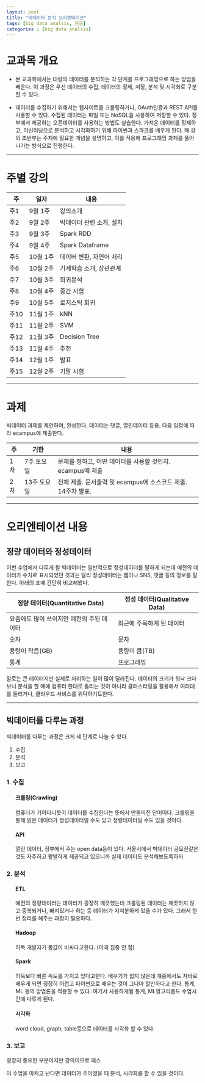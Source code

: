 ```yaml
---
layout: post
title: "빅데이터 분석 오리엔테이션"
tags: [big data analsis, 전공]
categories : [big data analsis]
---
```

# 교과목 개요
* 본 교과목에서는 대량의 데이터를 분석하는 각 단계를 프로그래밍으로 하는 방법을 배운다. 이 과정은 우선 데이터의 수집, 데이터의 정제, 저장, 분석 및 시각화로 구분할 수 있다.

* 데이터를 수집하기 위해서는 웹사이트를 크롤링하거나, OAuth인증과 REST API를 사용할 수 있다. 수집된 데이터는 파일 또는 NoSQL을 사용하여 저장할 수 있다. 정부에서 제공하는 오픈데이터를 사용하는 방법도 실습한다. 가져온 데이터를 정제하고, 머신러닝으로 분석하고 시각화하기 위해 파이썬과 스파크를 배우게 된다. 매 강의 초반부는 주제에 필요한 개념을 설명하고, 이를 적용해 프로그래밍 과제를 풀어나가는 방식으로 진행한다.

---

# 주별 강의

|주|일자|내용|
|----|----|----|
|주1|9월 1주|강의소개|
|주2|9월 2주|빅데이터 관련 소개, 설치|
|주3|9월 3주|Spark RDD|
|주4|9월 4주|Spark Dataframe|
|주5|10월 1주|데이버 변환, 자연어 처리|
|주6|10월 2주|기계학습 소개, 상관관계|
|주7|10월 3주|회귀분석|
|주8|10월 4주|중간 시험|
|주9|10월 5주|로지스틱 회귀|
|주10|11월 1주|kNN|
|주11|11월 2주|SVM|
|주12|11월 3주|Decision Tree|
|주13|11월 4주|추천|
|주14|12월 1주|발표|
|주15|12월 2주|기말 시험|

---

# 과제

빅데이터 과제를 제안하여, 완성한다. 데이터는 댓글, 열린데이터 등용.
다음 일정에 따라 ecampus에 제출한다.

|주|기한|내용|
|----|----|----|
|1차|7주 토요일|문제를 정하고, 어떤 데이터를 사용할 것인지. ecampus에 제출|
|2차|13주 토요일|전체 제출. 문서출력 및 ecampus에 소스코드 제출. 14주차 발표.|

---

# 오리엔테이션 내용
## 정량 데이터와 정성데이터
이번 수업에서 다루게 될 빅데이터는 일반적으로 정성데이터를 말하게 되는데 예전의 데이터가 수치로 표시되었던 것과는 달리 정성데이터는 웹이나 SNS, 댓글 등의 정보를 말한다. 아래의 표에 간단히 비교해봤다.

|정량 데이터(Quantitative Data)|정성 데이터(Qualitative Data)|
|----|----|
|요즘에도 많이 쓰이지만 예전의 주된 데이터|최근에 주목하게 된 데이터|
|숫자|문자|
|용량이 작음(GB)|용량이 큼(TB)|
|통계|프로그래밍|

말로는 큰 데이터지만 실제로 처리하는 일이 많이 달라진다. 데이터의 크기가 워낙 크다보니 분석을 할 때에 컴퓨터 한대로 돌리는 것이 아니라 클러스터링을 활용해서 여러대를 돌리거나, 클라우드 서비스를 위탁하기도한다.

---

## 빅데이터를 다루는 과정
빅데이터를 다루는 과정은 크게 세 단계로 나눌 수 있다.
1. 수집
2. 분석
3. 보고

### 1. 수집

<ul>
  
#### 크롤링(Crawling)
컴퓨터가 기어다니듯이 데이터를 수집한다는 뜻에서 만들어진 단어이다. 크롤링을 통해 읽은 데이터가 정성데이터일 수도 있고 정량데이터일 수도 있을 것이다.

#### API
열린 데이터, 정부에서 주는 open data등이 있다. 서울시에서 빅데이터 공모전같은 것도 자주하고 활발하게 제공되고 있으니까 실제 데이터도 분석해보도록하자.

</ul>

### 2. 분석

<ul>
 
#### ETL
예전의 정량데이터는 데이터가 굉장히 깨끗했는데 크롤링된 데이터는 깨끗하지 않고 중복되거나, 빠져있거나 하는 등 데이터가 지저분하게 있을 수가 있다. 그래서 한번 정리를 해주는 과정이 필요하다.

#### Hadoop
하둑 개발자가 몸값이 비싸다고한다..(이때 집중 안 함)

#### Spark
하둑보다 빠른 속도를 가지고 있다고한다. 배우기가 쉽지 않은데 걔중에서도 자바로 배우게 되면 굉장히 어렵고 파이썬으로 배우는 것이 그나마 할만하다고 한다. 통계, ML 등의 방법론을 적용할 수 있다. 여기서 사용하게될 통계, ML알고리즘도 수업시간에 다루게 된다.

#### 시각화
word cloud, graph, table등으로 데이터를 시각화 할 수 있다.

</ul>

### 3. 보고
굉장히 중요한 부분이지만 강의이므로 패스

이 수업을 마치고 난다면 데이터가 주어졌을 때 분석, 시각화를 할 수 있을 것이다.


